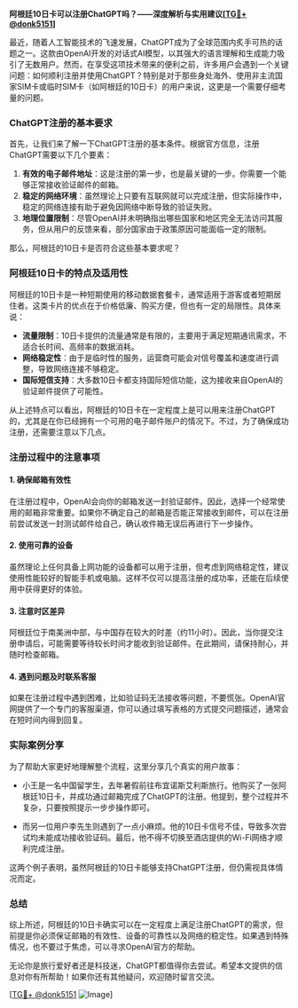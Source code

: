 **阿根廷10日卡可以注册ChatGPT吗？——深度解析与实用建议[[TG💪+ @donk5151](https://t.me/s/donk5151)]**

最近，随着人工智能技术的飞速发展，ChatGPT成为了全球范围内炙手可热的话题之一。这款由OpenAI开发的对话式AI模型，以其强大的语言理解和生成能力吸引了无数用户。然而，在享受这项技术带来的便利之前，许多用户会遇到一个关键问题：如何顺利注册并使用ChatGPT？特别是对于那些身处海外、使用非主流国家SIM卡或临时SIM卡（如阿根廷的10日卡）的用户来说，这更是一个需要仔细考量的问题。

### ChatGPT注册的基本要求

首先，让我们来了解一下ChatGPT注册的基本条件。根据官方信息，注册ChatGPT需要以下几个要素：

1. **有效的电子邮件地址**：这是注册的第一步，也是最关键的一步。你需要一个能够正常接收验证邮件的邮箱。
2. **稳定的网络环境**：虽然理论上只要有互联网就可以完成注册，但实际操作中，稳定的网络连接有助于避免因网络中断导致的验证失败。
3. **地理位置限制**：尽管OpenAI并未明确指出哪些国家和地区完全无法访问其服务，但从用户的反馈来看，部分国家由于政策原因可能面临一定的限制。

那么，阿根廷的10日卡是否符合这些基本要求呢？

### 阿根廷10日卡的特点及适用性

阿根廷的10日卡是一种短期使用的移动数据套餐卡，通常适用于游客或者短期居住者。这类卡片的优点在于价格低廉、购买方便，但也有一定的局限性。具体来说：

- **流量限制**：10日卡提供的流量通常是有限的，主要用于满足短期通讯需求，不适合长时间、高频率的数据消耗。
- **网络稳定性**：由于是临时性的服务，运营商可能会对信号覆盖和速度进行调整，导致网络连接不够稳定。
- **国际短信支持**：大多数10日卡都支持国际短信功能，这为接收来自OpenAI的验证邮件提供了可能性。

从上述特点可以看出，阿根廷的10日卡在一定程度上是可以用来注册ChatGPT的，尤其是在你已经拥有一个可用的电子邮件账户的情况下。不过，为了确保成功注册，还需要注意以下几点。

### 注册过程中的注意事项

#### 1. 确保邮箱有效性
在注册过程中，OpenAI会向你的邮箱发送一封验证邮件。因此，选择一个经常使用的邮箱非常重要。如果你不确定自己的邮箱是否能正常接收到邮件，可以在注册前尝试发送一封测试邮件给自己，确认收件箱无误后再进行下一步操作。

#### 2. 使用可靠的设备
虽然理论上任何具备上网功能的设备都可以用于注册，但考虑到网络稳定性，建议使用性能较好的智能手机或电脑。这样不仅可以提高注册的成功率，还能在后续使用中获得更好的体验。

#### 3. 注意时区差异
阿根廷位于南美洲中部，与中国存在较大的时差（约11小时）。因此，当你提交注册申请后，可能需要等待较长时间才能收到验证邮件。在此期间，请保持耐心，并随时检查邮箱。

#### 4. 遇到问题及时联系客服
如果在注册过程中遇到困难，比如验证码无法接收等问题，不要慌张。OpenAI官网提供了一个专门的客服渠道，你可以通过填写表格的方式提交问题描述，通常会在短时间内得到回复。

### 实际案例分享

为了帮助大家更好地理解整个流程，这里分享几个真实的用户故事：

- 小王是一名中国留学生，去年暑假前往布宜诺斯艾利斯旅行。他购买了一张阿根廷10日卡，并成功通过邮箱完成了ChatGPT的注册。他提到，整个过程并不复杂，只要按照提示一步步操作即可。
  
- 而另一位用户李先生则遇到了一点小麻烦。他的10日卡信号不佳，导致多次尝试均未能成功接收验证码。最后，他不得不切换至酒店提供的Wi-Fi网络才顺利完成注册。

这两个例子表明，虽然阿根廷的10日卡能够支持ChatGPT注册，但仍需视具体情况而定。

### 总结

综上所述，阿根廷的10日卡确实可以在一定程度上满足注册ChatGPT的需求，但前提是你必须保证邮箱的有效性、设备的可靠性以及网络的稳定性。如果遇到特殊情况，也不要过于焦虑，可以寻求OpenAI官方的帮助。

无论你是旅行爱好者还是科技迷，ChatGPT都值得你去尝试。希望本文提供的信息对你有所帮助！如果你还有其他疑问，欢迎随时留言交流。

[[TG💪+ @donk5151](https://t.me/s/donk5151) ![Image](https://i.postimg.cc/rwNCRYN7/Snipaste-2025-04-30-17-27-05.png)]